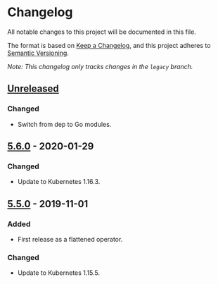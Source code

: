 # Changelog

All notable changes to this project will be documented in this file.

The format is based on [Keep a Changelog](https://keepachangelog.com/en/1.0.0/),
and this project adheres to [Semantic Versioning](https://semver.org/spec/v2.0.0.html).

*Note: This changelog only tracks changes in the `legacy` branch.*

## [Unreleased]

### Changed

- Switch from dep to Go modules.

## [5.6.0] - 2020-01-29

### Changed

- Update to Kubernetes 1.16.3.


## [5.5.0] - 2019-11-01

### Added

- First release as a flattened operator.

### Changed

- Update to Kubernetes 1.15.5.


[Unreleased]: https://github.com/giantswarm/aws-operator/compare/v5.6.0...legacy
[5.6.0]: https://github.com/giantswarm/aws-operator/releases/tag/v5.6.0
[5.5.0]: https://github.com/giantswarm/aws-operator/releases/tag/v5.5.0

